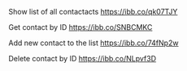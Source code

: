 Show list of all contactacts
https://ibb.co/qk07TJY

Get contact by ID
https://ibb.co/SNBCMKC

Add new contact to the list
https://ibb.co/74fNp2w

Delete contact by ID
https://ibb.co/NLpvf3D
